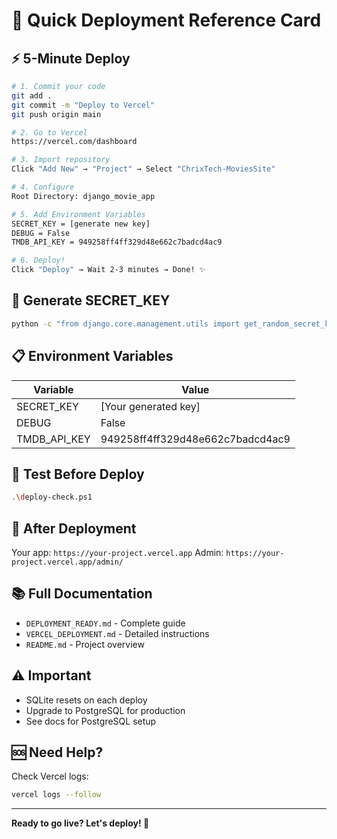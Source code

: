 # 🚀 Quick Deployment Reference Card

## ⚡ 5-Minute Deploy

```bash
# 1. Commit your code
git add .
git commit -m "Deploy to Vercel"
git push origin main

# 2. Go to Vercel
https://vercel.com/dashboard

# 3. Import repository
Click "Add New" → "Project" → Select "ChrixTech-MoviesSite"

# 4. Configure
Root Directory: django_movie_app

# 5. Add Environment Variables
SECRET_KEY = [generate new key]
DEBUG = False
TMDB_API_KEY = 949258ff4ff329d48e662c7badcd4ac9

# 6. Deploy!
Click "Deploy" → Wait 2-3 minutes → Done! ✨
```

## 🔑 Generate SECRET_KEY

```bash
python -c "from django.core.management.utils import get_random_secret_key; print(get_random_secret_key())"
```

## 📋 Environment Variables

| Variable | Value |
|----------|-------|
| SECRET_KEY | [Your generated key] |
| DEBUG | False |
| TMDB_API_KEY | 949258ff4ff329d48e662c7badcd4ac9 |

## 🧪 Test Before Deploy

```bash
.\deploy-check.ps1
```

## 📱 After Deployment

Your app: `https://your-project.vercel.app`
Admin: `https://your-project.vercel.app/admin/`

## 📚 Full Documentation

- `DEPLOYMENT_READY.md` - Complete guide
- `VERCEL_DEPLOYMENT.md` - Detailed instructions
- `README.md` - Project overview

## ⚠️ Important

- SQLite resets on each deploy
- Upgrade to PostgreSQL for production
- See docs for PostgreSQL setup

## 🆘 Need Help?

Check Vercel logs:
```bash
vercel logs --follow
```

---
**Ready to go live? Let's deploy! 🎉**
